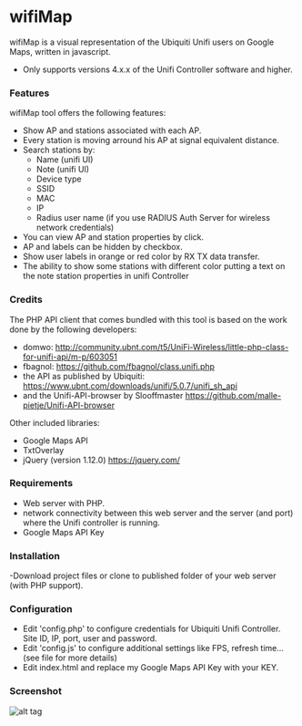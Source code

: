# wifiMap
wifiMap is a visual representation of the Ubiquiti Unifi users on Google Maps, written in javascript.

- Only supports versions 4.x.x of the Unifi Controller software and higher.

### Features
wifiMap tool offers the following features:
- Show AP and stations associated with each AP.
- Every station is moving arround his AP at signal equivalent distance.
- Search stations by:
	<ul><li>Name (unifi UI)</li>
	<li>Note (unifi UI)</li>
	<li>Device type</li>
	<li>SSID</li>
	<li>MAC</li>
	<li>IP</li>
	<li>Radius user name (if you use RADIUS Auth Server for wireless network credentials)</li></ul>
 - You can view AP and station properties by click.
 - AP and labels can be hidden by checkbox.
 - Show user labels in orange or red color by RX TX data transfer.
 - The ability to show some stations with different color putting a text on the note station properties in unifi Controller


### Credits
The PHP API client that comes bundled with this tool is based on the work done by the following developers:
- domwo: http://community.ubnt.com/t5/UniFi-Wireless/little-php-class-for-unifi-api/m-p/603051
- fbagnol: https://github.com/fbagnol/class.unifi.php
- the API as published by Ubiquiti: https://www.ubnt.com/downloads/unifi/5.0.7/unifi_sh_api
- and the Unifi-API-browser by Slooffmaster
	https://github.com/malle-pietje/Unifi-API-browser 

Other included libraries:
- Google Maps API
- TxtOverlay
- jQuery (version 1.12.0) https://jquery.com/


### Requirements
- Web server with PHP.
- network connectivity between this web server and the server (and port) where the Unifi controller is running.
- Google Maps API Key

### Installation
-Download project files or clone to published folder of your web server (with PHP support).

### Configuration
- Edit 'config.php' to configure credentials for Ubiquiti Unifi Controller. Site ID, IP, port, user and password.
- Edit 'config.js' to configure additional settings like FPS, refresh time... (see file for more details)
- Edit index.html and replace my Google Maps API Key with your KEY.

### Screenshot

![alt tag](https://github.com/jsirera/wifiMap/blob/master/images/example.jpg "Sample screenshot")
